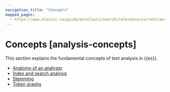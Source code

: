 ```yaml
---
navigation_title: "Concepts"
mapped_pages:
  - https://www.elastic.co/guide/en/elasticsearch/reference/current/analysis-concepts.html
---
```




# Concepts [analysis-concepts]


This section explains the fundamental concepts of text analysis in {{es}}.

* [Anatomy of an analyzer](anatomy-of-an-analyzer.md)
* [Index and search analysis](index-search-analysis.md)
* [Stemming](stemming.md)
* [Token graphs](token-graphs.md)






